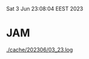 Sat  3 Jun 23:08:04 EEST 2023
# JAM
<a href='./cache/202306/03_23.log'>./cache/202306/03_23.log</a>
